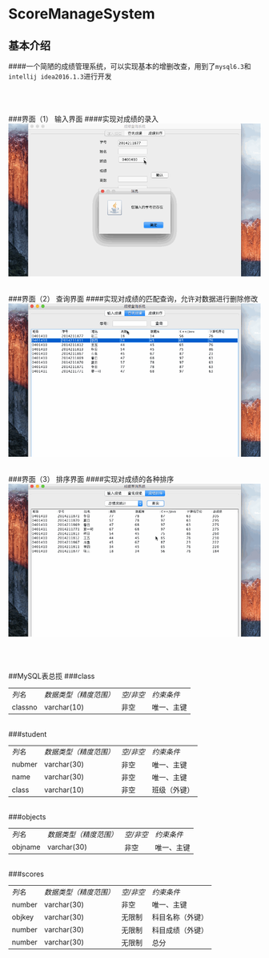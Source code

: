 # ScoreManageSystem

## 基本介绍
####一个简陋的成绩管理系统，可以实现基本的增删改查，用到了`mysql6.3`和`intellij idea2016.1.3`进行开发</br></br></br></br>

###界面（1） 输入界面
####实现对成绩的录入
![](https://github.com/Jim-Ryna/ScoreManageSystem/blob/master/input.gif)</br></br>

###界面（2） 查询界面
####实现对成绩的匹配查询，允许对数据进行删除修改
![](https://github.com/Jim-Ryna/ScoreManageSystem/blob/master/query.gif)</br></br>

###界面（3） 排序界面
####实现对成绩的各种排序
![](https://github.com/Jim-Ryna/ScoreManageSystem/blob/master/sort.gif)</br></br></br></br>

##MySQL表总揽
###class
<table>
<tbody>
<tr><td><em>列名</em></td><td><em>数据类型（精度范围）</em></td><td><em>空/非空</em></td><td><em>约束条件</em></td></tr>
<tr><td>classno</td><td>varchar(10)</td><td>非空</td><td>唯一、主键</td></tr>
</tbody>
</table></br>
###student
<table>
<tbody>
<tr><td><em>列名</em></td><td><em>数据类型（精度范围）</em></td><td><em>空/非空</em></td><td><em>约束条件</em></td></tr>
<tr><td>nubmer</td><td>varchar(30)</td><td>非空</td><td>唯一、主键</td></tr>
<tr><td>name</td><td>varchar(30)</td><td>非空</td><td>唯一、主键</td></tr>
<tr><td>class</td><td>varchar(10)</td><td>非空</td><td>班级（外键）</td></tr>
</tbody>
</table></br>
###objects
<table>
<tbody>
<tr><td><em>列名</em></td><td><em>数据类型（精度范围）</em></td><td><em>空/非空</em></td><td><em>约束条件</em></td></tr>
<tr><td>objname</td><td>varchar(30)</td><td>非空</td><td>唯一、主键</td></tr>
</tbody>
</table></br>
###scores
<table>
<tbody>
<tr><td><em>列名</em></td><td><em>数据类型（精度范围）</em></td><td><em>空/非空</em></td><td><em>约束条件</em></td></tr>
<tr><td>number</td><td>varchar(30)</td><td>非空</td><td>唯一、主键</td></tr>
<tr><td>objkey</td><td>varchar(30)</td><td>无限制</td><td>科目名称（外键）</td></tr>
<tr><td>number</td><td>varchar(30)</td><td>无限制</td><td>科目成绩（外键）</td></tr>
<tr><td>number</td><td>varchar(30)</td><td>无限制</td><td>总分</td></tr>
</tbody>
</table>
